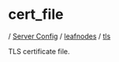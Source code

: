 # cert_file

/ [Server Config](../../../README.md) / [leafnodes](../../README.md) / [tls](../README.md) 

TLS certificate file.

